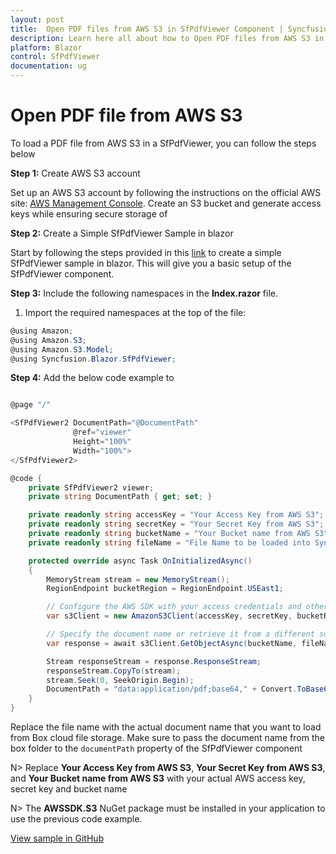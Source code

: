 ```yaml
---
layout: post
title:  Open PDF files from AWS S3 in SfPdfViewer Component | Syncfusion
description: Learn here all about how to Open PDF files from AWS S3 in Syncfusion Blazor SfPdfViewer component and much more details.
platform: Blazor
control: SfPdfViewer
documentation: ug
---
```


# Open PDF file from AWS S3

To load a PDF file from AWS S3 in a SfPdfViewer, you can follow the steps below

**Step 1:** Create AWS S3 account 

 Set up an AWS S3 account by following the instructions on the official AWS site: [AWS Management Console](https://docs.aws.amazon.com/AmazonS3/latest/userguide/Welcome.html). Create an S3 bucket and generate access keys while ensuring secure storage of 

**Step 2:** Create a Simple SfPdfViewer Sample in blazor

Start by following the steps provided in this [link](https://blazor.syncfusion.com/documentation/pdfviewer-2/getting-started/server-side-application) to create a simple SfPdfViewer sample in blazor. This will give you a basic setup of the SfPdfViewer component.

**Step 3:** Include the following namespaces in the **Index.razor** file.

1. Import the required namespaces at the top of the file:

```csharp
@using Amazon;
@using Amazon.S3;
@using Amazon.S3.Model;
@using Syncfusion.Blazor.SfPdfViewer;
```

**Step 4:** Add the below code example to 

```csharp

@page "/"

<SfPdfViewer2 DocumentPath="@DocumentPath"
              @ref="viewer"
              Height="100%"
              Width="100%">
</SfPdfViewer2>

@code {
    private SfPdfViewer2 viewer;
    private string DocumentPath { get; set; }

    private readonly string accessKey = "Your Access Key from AWS S3";
    private readonly string secretKey = "Your Secret Key from AWS S3";
    private readonly string bucketName = "Your Bucket name from AWS S3";
    private readonly string fileName = "File Name to be loaded into Syncfusion PDF Viewer";

    protected override async Task OnInitializedAsync()
    {
        MemoryStream stream = new MemoryStream();
        RegionEndpoint bucketRegion = RegionEndpoint.USEast1;

        // Configure the AWS SDK with your access credentials and other settings
        var s3Client = new AmazonS3Client(accessKey, secretKey, bucketRegion);

        // Specify the document name or retrieve it from a different source
        var response = await s3Client.GetObjectAsync(bucketName, fileName);

        Stream responseStream = response.ResponseStream;
        responseStream.CopyTo(stream);
        stream.Seek(0, SeekOrigin.Begin);
        DocumentPath = "data:application/pdf;base64," + Convert.ToBase64String(stream.ToArray());
    }
}
```

Replace the file name with the actual document name that you want to load from Box cloud file storage. Make sure to pass the document name from the box folder to the `documentPath` property of the SfPdfViewer component

N> Replace **Your Access Key from AWS S3**, **Your Secret Key from AWS S3**, and **Your Bucket name from AWS S3** with your actual AWS access key, secret key and bucket name

N> The **AWSSDK.S3** NuGet package must be installed in your application to use the previous code example.

[View sample in GitHub](https://github.com/SyncfusionExamples/blazor-pdf-viewer-examples/tree/master/Load%20and%20Save/Open%20and%20Save%20from%20AWS%20S3-SfPdfViewer)